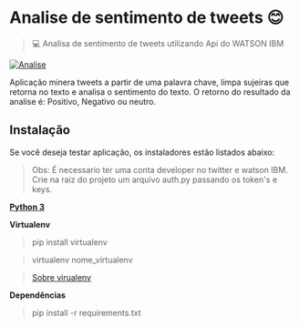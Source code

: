 # Analise de sentimento de tweets :blush:
> :computer: Analisa de sentimento de tweets utilizando Api do WATSON IBM

[![Analise](http://img.youtube.com/vi/r_lVtSnz50I/0.jpg)](http://www.youtube.com/watch?v=r_lVtSnz50I "Vídeo da aplicação ")

Aplicação minera tweets a partir de uma palavra chave, limpa sujeiras que retorna no texto e analisa o sentimento do texto.
O retorno do resultado da analise é: Positivo, Negativo ou neutro.



## Instalação
Se você deseja testar aplicação, os instaladores estão listados abaixo:

>Obs: É necessario ter uma conta developer no twitter e watson IBM.
> Crie na raiz do projeto um arquivo auth.py passando os token's e keys.

**[Python 3](https://www.python.org/)**

**Virtualenv**

> pip install virtualenv

> virtualenv nome_virtualenv

> [Sobre virualenv](https://www.treinaweb.com.br/blog/criando-ambientes-virtuais-para-projetos-python-com-o-virtualenv/)

**Dependências** 

> pip install -r requirements.txt
